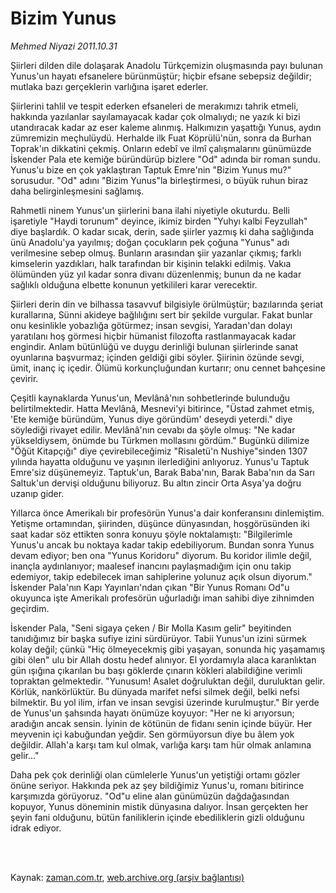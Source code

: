 # Bizim Yunus

*Mehmed Niyazi 2011.10.31*

<td class="columnist-detail">
<p>Şiirleri dilden dile dolaşarak Anadolu Türkçemizin oluşmasında payı bulunan Yunus'un hayatı efsanelere bürünmüştür; hiçbir efsane sebepsiz değildir; mutlaka bazı gerçeklerin varlığına işaret ederler.</p>
<p>
<div id="haberMetinDiv">
<p>Şiirlerini tahlil ve tespit ederken efsaneleri de merakımızı tahrik etmeli, hakkında yazılanlar sayılamayacak kadar çok olmalıydı; ne yazık ki bizi utandıracak kadar az eser kaleme alınmış. Halkımızın yaşattığı Yunus, aydın zümremizin meçhulüydü. Herhalde ilk Fuat Köprülü'nün, sonra da Burhan Toprak'ın dikkatini çekmiş. Onların edebî ve ilmî çalışmalarını günümüzde İskender Pala ete kemiğe büründürüp bizlere "Od" adında bir roman sundu. Yunus'u bize en çok yaklaştıran Taptuk Emre'nin "Bizim Yunus mu?" sorusudur. "Od" adını "Bizim Yunus"la birleştirmesi, o büyük ruhun biraz daha belirginleşmesini sağlamış.
<p> Rahmetli ninem Yunus'un şiirlerini bana ilahi niyetiyle okuturdu. Belli işaretiyle "Haydi torunum" deyince, ikimiz birden "Yuhyı kalbi Feyzullah" diye başlardık. O kadar sıcak, derin, sade şiirler yazmış ki daha sağlığında ünü Anadolu'ya yayılmış; doğan çocukların pek çoğuna "Yunus" adı verilmesine sebep olmuş. Bunların arasından şiir yazanlar çıkmış; farklı kimselerin yazdıkları, halk tarafından bir kişinin telakki edilmiş. Vakıa ölümünden yüz yıl kadar sonra divanı düzenlenmiş; bunun da ne kadar sağlıklı olduğuna elbette konunun yetkilileri karar verecektir.
<p> Şiirleri derin din ve bilhassa tasavvuf bilgisiyle örülmüştür; bazılarında şeriat kurallarına, Sünni akideye bağlılığını sert bir şekilde vurgular. Fakat bunlar onu kesinlikle yobazlığa götürmez; insan sevgisi, Yaradan'dan dolayı yaratılanı hoş görmesi hiçbir hümanist filozofta rastlanmayacak kadar engindir. Anlam bütünlüğü ve duygu derinliği bulunan şiirlerinde sanat oyunlarına başvurmaz; içinden geldiği gibi söyler. Şiirinin özünde sevgi, ümit, inanç iç içedir. Ölümü korkunçluğundan kurtarır; onu cennet bahçesine çevirir.
<p> Çeşitli kaynaklarda Yunus'un, Mevlânâ'nın sohbetlerinde bulunduğu belirtilmektedir. Hatta Mevlânâ, Mesnevi'yi bitirince, "Üstad zahmet etmiş, 'Ete kemiğe büründüm, Yunus diye göründüm' deseydi yeterdi." diye söylediği rivayet edilir. Mevlânâ'nın cevabı da şöyle olmuş: "Ne kadar yükseldiysem, önümde bu Türkmen mollasını gördüm." Bugünkü dilimize "Öğüt Kitapçığı" diye çevirebileceğimiz "Risaletü'n Nushiye"sinden 1307 yılında hayatta olduğunu ve yaşının ilerlediğini anlıyoruz. Yunus'u Taptuk Emre'siz düşünemeyiz. Taptuk'un, Barak Baba'nın, Barak Baba'nın da Sarı Saltuk'un dervişi olduğunu biliyoruz. Bu altın zincir Orta Asya'ya doğru uzanıp gider.
<p> Yıllarca önce Amerikalı bir profesörün Yunus'a dair konferansını dinlemiştim. Yetişme ortamından, şiirinden, düşünce dünyasından, hoşgörüsünden iki saat kadar söz ettikten sonra konuyu şöyle noktalamıştı: "Bilgilerimle Yunus'u ancak bu noktaya kadar takip edebiliyorum. Bundan sonra Yunus devam ediyor; ben ona "Yunus Koridoru" diyorum. Bu koridor ilimle değil, inançla aydınlanıyor; maalesef inancını paylaşmadığım için onu takip edemiyor, takip edebilecek iman sahiplerine yolunuz açık olsun diyorum." İskender Pala'nın Kapı Yayınları'ndan çıkan "Bir Yunus Romanı Od"u okuyunca işte Amerikalı profesörün uğurladığı iman sahibi diye zihnimden geçirdim.
<p> İskender Pala, "Seni sigaya çeken / Bir Molla Kasım gelir" beyitinden tanıdığımız bir başka sufiye izini sürdürüyor. Tabii Yunus'un izini sürmek kolay değil; çünkü "Hiç ölmeyecekmiş gibi yaşayan, sonunda hiç yaşamamış gibi ölen" ulu bir Allah dostu hedef alınıyor. El yordamıyla alaca karanlıktan gün ışığına çıkarılan bu başı göklerde çınarın kökleri alabildiğine verimli topraktan gelmektedir. "Yunusum! Asalet doğruluktan değil, duruluktan gelir. Körlük, nankörlüktür. Bu dünyada marifet nefsi silmek değil, belki nefsi bilmektir. Bu yol ilim, irfan ve insan sevgisi üzerinde kurulmuştur." Bir yerde de Yunus'un şahsında hayatı önümüze koyuyor: "Her ne ki arıyorsun; aradığın ancak sensin. İyinin de kötünün de fidanı senin içinde büyür. Her meyvenin içi kabuğundan yeğdir. Sen görmüyorsun diye bu âlem yok değildir. Allah'a karşı tam kul olmak, varlığa karşı tam hür olmak anlamına gelir..."
<p> Daha pek çok derinliği olan cümlelerle Yunus'un yetiştiği ortamı gözler önüne seriyor. Hakkında pek az şey bildiğimiz Yunus'u, romanı bitirince karşımızda görüyoruz. "Od"u eline alan günümüzün dağdağasından kopuyor, Yunus döneminin mistik dünyasına dalıyor. İnsan gerçekten her şeyin fani olduğunu, bütün faniliklerin içinde ebediliklerin gizli olduğunu idrak ediyor. </p></p></p></p></p></p></p></div>
</p>


<p><br>
		 </br></p></td>

Kaynak: [zaman.com.tr](http://zaman.com.tr/yazar.do?yazino=1196713), [web.archive.org (arşiv bağlantısı)](http://web.archive.org/web/20111102031542/http://www.zaman.com.tr:80/yazar.do?yazino=1196713)
